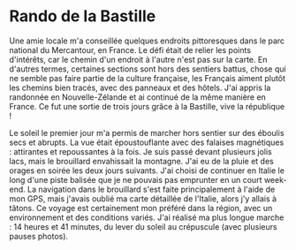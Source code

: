 # Rando de la Bastille

Une amie locale m'a conseillée quelques endroits pittoresques dans le parc national du Mercantour, en France. Le défi était de relier les points d'intérêts, car le chemin d'un endroit à l'autre n'est pas sur la carte. En d'autres termes, certaines sections sont hors des sentiers battus, chose qui ne semble pas faire partie de la culture française, les Français aiment plutôt les chemins bien tracés, avec des panneaux et des hôtels. J'ai appris la randonnée en Nouvelle-Zélande et ai continué de la même manière en France. Ce fut une sortie de trois jours grâce à la Bastille, vive la république !

Le soleil le premier jour m'a permis de marcher hors sentier sur des éboulis secs et abrupts. La vue était époustouflante avec des falaises magnétiques : attirantes et repoussantes à la fois. Je suis passé devant plusieurs jolis lacs, mais le brouillard envahissait la montagne. J'ai eu de la pluie et des orages en soirée les deux jours suivants. J'ai choisi de continuer en Italie le long d'une piste balisée que je ne pouvais pas emprunter en un court week-end. La navigation dans le brouillard s'est faite principalement à l'aide de mon GPS, mais j'avais oublié ma carte détaillée de l'Italie, alors j'y allais à tâtons. Ce voyage est certainement mon préféré dans la région, avec un environnement et des conditions variés. J'ai réalisé ma plus longue marche : 14 heures et 41 minutes, du lever du soleil au crépuscule (avec plusieurs pauses photos).
